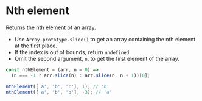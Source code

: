 # Nth element

Returns the nth element of an array.

* Use `Array.prototype.slice()` to get an array containing the nth element at the first place.
* If the index is out of bounds, return `undefined`.
* Omit the second argument, `n`, to get the first element of the array.

```js
const nthElement = (arr, n = 0) =>
  (n === -1 ? arr.slice(n) : arr.slice(n, n + 1))[0];
```

```js
nthElement(['a', 'b', 'c'], 1); // 'b'
nthElement(['a', 'b', 'b'], -3); // 'a'
```
